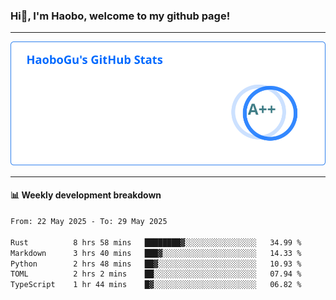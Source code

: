 <!--<h2 align="center"> Hi👋, I'm Haobo, welcome to my github page! </h2>-->
### Hi👋, I'm Haobo, welcome to my github page!
-------

<img href="https://github.com/HaoboGu" src="assets/stats.svg" alt="github stats" /> 

-------

#### 📊 **Weekly development breakdown**
<!--START_SECTION:waka-->

```txt
From: 22 May 2025 - To: 29 May 2025

Rust          8 hrs 58 mins   ████████▓░░░░░░░░░░░░░░░░   34.99 %
Markdown      3 hrs 40 mins   ███▓░░░░░░░░░░░░░░░░░░░░░   14.33 %
Python        2 hrs 48 mins   ██▓░░░░░░░░░░░░░░░░░░░░░░   10.93 %
TOML          2 hrs 2 mins    ██░░░░░░░░░░░░░░░░░░░░░░░   07.94 %
TypeScript    1 hr 44 mins    █▓░░░░░░░░░░░░░░░░░░░░░░░   06.82 %
```

<!--END_SECTION:waka-->
<!--
backup url: https://github-readme-status-dusky-ten.vercel.app/api?username=HaoboGu&count_private=true&show_icons=true&theme=transparent&border_color=2f80ed
-->
<!--
**HaoboGu/HaoboGu** is a ✨ _special_ ✨ repository because its `README.md` (this file) appears on your GitHub profile.

Here are some ideas to get you started:

- 🔭 I’m currently working on AI-assisted programming tools
- 🌱 I’m currently learning ...
- 👯 I’m looking to collaborate on ...
- 🤔 I’m looking for help with ...
- 💬 Ask me about ...
- 📫 How to reach me: ...
- 😄 Pronouns: ...
- ⚡ Fun fact: ...
-->
